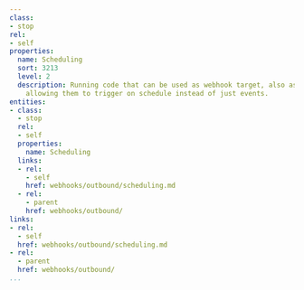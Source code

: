 ```yaml
---
class:
- stop
rel:
- self
properties:
  name: Scheduling
  sort: 3213
  level: 2
  description: Running code that can be used as webhook target, also as schedule jobs
    allowing them to trigger on schedule instead of just events.
entities:
- class:
  - stop
  rel:
  - self
  properties:
    name: Scheduling
  links:
  - rel:
    - self
    href: webhooks/outbound/scheduling.md
  - rel:
    - parent
    href: webhooks/outbound/
links:
- rel:
  - self
  href: webhooks/outbound/scheduling.md
- rel:
  - parent
  href: webhooks/outbound/
...
```

